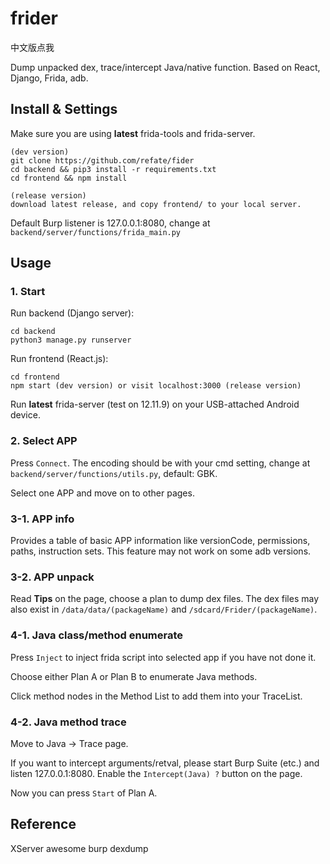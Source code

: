 # frider

中文版点我

Dump unpacked dex, trace/intercept Java/native function. Based on React, Django, Frida, adb. 

## Install & Settings

Make sure you are using **latest** frida-tools and frida-server. 

```
(dev version)
git clone https://github.com/refate/fider
cd backend && pip3 install -r requirements.txt
cd frontend && npm install

(release version)
download latest release, and copy frontend/ to your local server.
```
Default Burp listener is 127.0.0.1:8080, change at `backend/server/functions/frida_main.py`

## Usage

### 1. Start

Run backend (Django server):
```
cd backend 
python3 manage.py runserver
```
Run frontend (React.js):
```
cd frontend
npm start (dev version) or visit localhost:3000 (release version)
```

Run **latest** frida-server (test on 12.11.9) on your USB-attached Android device. 

### 2. Select APP

Press `Connect`. The encoding should be with your cmd setting, change at `backend/server/functions/utils.py`, default: GBK.  

Select one APP and move on to other pages. 

### 3-1. APP info

Provides a table of basic APP information like versionCode, permissions, paths, instruction sets. This feature may not work on some adb versions. 

### 3-2. APP unpack

Read **Tips** on the page, choose a plan to dump dex files. The dex files may also exist in `/data/data/(packageName)` and `/sdcard/Frider/(packageName)`.

### 4-1. Java class/method enumerate

Press `Inject` to inject frida script into selected app if you have not done it. 

Choose either Plan A or Plan B to enumerate Java methods. 

Click method nodes in the Method List to add them into your TraceList. 

### 4-2. Java method trace

Move to Java -> Trace page. 

If you want to intercept arguments/retval, please start Burp Suite (etc.) and listen 127.0.0.1:8080. Enable the `Intercept(Java) ?` button on the page. 

Now you can press `Start` of Plan A. 

## Reference

XServer
awesome
burp
dexdump
